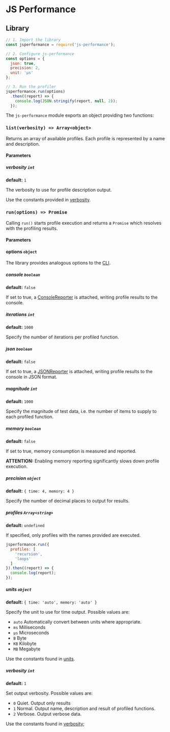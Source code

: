 # JS Performance

## Library

```javascript
// 1. Import the library
const jsperformance = require('js-performance');

// 2. Configure js-performance
const options = {
  json: true,
  precision: 2,
  unit: 'µs'
};

// 3. Run the profiler
jsperformance.run(options)
  .then((report) => {
    console.log(JSON.stringify(report, null, 2));
  });
```

The `js-performance` module exports an object providing two functions:

### `list(verbosity) => Array<object>`

Returns an array of available profiles. Each profile is represented by a name and description.

#### Parameters

##### verbosity `int`

**default:** `1`

The verbosity to use for profile description output.

Use the constants provided in [verbosity](../lib/support/verbosity/index.js).

### `run(options) => Promise`

Calling `run()` starts profile execution and returns a `Promise` which resolves with the profiling results.

#### Parameters

#### options `object`

The library provides analogous options to the [CLI](cli.md).

##### console `boolean`

**default:** `false`

If set to true, a [ConsoleReporter](../lib/reporter/console/index.js) is attached, writing profile results to the console.

##### iterations `int`

**default:** `1000`

Specify the number of iterations per profiled function.

##### json `boolean`

**default:** `false`

If set to true, a [JSONReporter](../lib/reporter/json/index.js) is attached, writing profile results to the console in JSON format.

##### magnitude `int`

**default:** `1000`

Specify the magnitude of test data, i.e. the number of items to supply to each profiled function.

##### memory `boolean`

**default:** `false`

If set to true, memory consumption is measured and reported.

**ATTENTION:** Enabling memory reporting significantly slows down profile execution.

##### precision `object`

**default:** `{
  time: 4,
  memory: 4
}`

Specify the number of decimal places to output for results.

##### profiles `Array<string>`

**default:** `undefined`

If specified, only profiles with the names provided are executed.

```javascript
jsperformance.run({
  profiles: [
    'recursion',
    'loops'
  ]
}).then((report) => {
  console.log(report);
});
```

##### units `object`

**default:** `{
  time: 'auto',
  memory: 'auto'
}`

Specify the unit to use for time output. Possible values are:

* `auto`  Automatically convert between units where appropriate.
* `ms`    Milliseconds
* `µs`    Microseconds
* `B`     Byte
* `KB`    Kilobyte
* `MB`    Megabyte

Use the constants found in [units](../lib/support/units/index.js).

##### verbosity `int`

**default:** `1`

Set output verbosity. Possible values are:

* `0` Quiet. Output only results
* `1` Normal. Output name, description and result of profiled functions.
* `2` Verbose. Output verbose data.

Use the constants found in [verbosity](../lib/support/verbosity/index.js);

